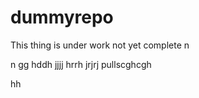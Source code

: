 # dummyrepo
This thing is under work not yet complete 
n

n
gg
hddh
jjjj
hrrh
jrjrj
pullscghcgh

hh
